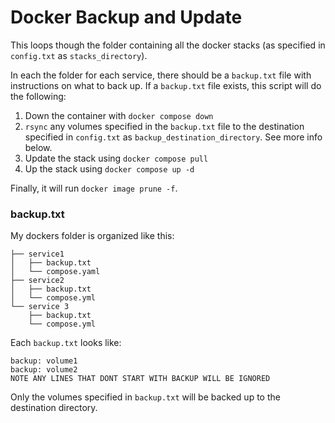 # Docker Backup and Update

This loops though the folder containing all the docker stacks (as specified in `config.txt` as `stacks_directory`).

In each the folder for each service, there should be a `backup.txt` file with instructions on what to back up. If a `backup.txt` file exists, this script will do the following:
1) Down the container with `docker compose down`
2) `rsync` any volumes specified in the `backup.txt` file to the destination specified in `config.txt` as `backup_destination_directory`. See more info below.
3) Update the stack using `docker compose pull`
4) Up the stack using `docker compose up -d`

Finally, it will run `docker image prune -f`.

### backup.txt
My dockers folder is organized like this:
```
├── service1
│   ├── backup.txt
│   └── compose.yaml
├── service2
│   ├── backup.txt
│   └── compose.yml
└── service 3
    ├── backup.txt
    └── compose.yml
```
Each `backup.txt` looks like:
```
backup: volume1
backup: volume2
NOTE ANY LINES THAT DONT START WITH BACKUP WILL BE IGNORED
```
Only the volumes specified in `backup.txt` will be backed up to the destination directory.
